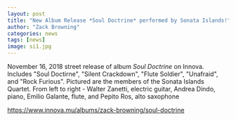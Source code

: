 ```yaml
---
layout: post
title: "New Album Release *Soul Doctrine* performed by Sonata Islands!"
author: "Zack Browning"
categories: news
tags: [news]
image: si1.jpg
---
```

November 16, 2018 street release of album *Soul Doctrine* on Innova. Includes "Soul Doctirne", "Silent Crackdown", "Flute Soldier", "Unafraid", and "Rock Furious".  Pictured are the members of the Sonata Islands Quartet.  From left to right - Walter Zanetti, electric guitar, Andrea Dindo, piano, Emilio Galante, flute, and Pepito Ros, alto saxophone

 https://www.innova.mu/albums/zack-browning/soul-doctrine
